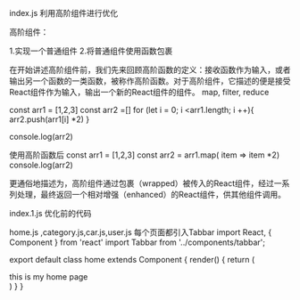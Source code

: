index.js 利用高阶组件进行优化

高阶组件：

1.实现一个普通组件
2.将普通组件使用函数包裹


在开始讲述高阶组件前，我们先来回顾高阶函数的定义：接收函数作为输入，或者输出另一个函数的一类函数，被称作高阶函数。对于高阶组件，它描述的便是接受React组件作为输入，输出一个新的React组件的组件。
map, filter, reduce

const arr1 = [1,2,3]
const arr2 =[]
for (let i = 0; i <arr1.length; i ++){
    arr2.push(arr1[i] *2)
}

console.log(arr2)


使用高阶函数后 
const arr1 = [1,2,3]
const arr2 = arr1.map( item => item *2)
console.log(arr2)

更通俗地描述为，高阶组件通过包裹（wrapped）被传入的React组件，经过一系列处理，最终返回一个相对增强（enhanced）的React组件，供其他组件调用。


index.1.js 优化前的代码

home.js ,category.js,car.js,user.js 每个页面都引入Tabbar
import React, { Component } from 'react'
import Tabbar from '../components/tabbar';

export default class home extends Component {
    render() {
        return (
            <div>
                this is my home page
                <Tabbar/>
            </div>
        )
    }
}
